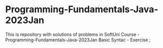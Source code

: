 # Programming-Fundamentals-Java-2023Jan
This is repository with solutions of problems in SoftUni Course - Programming-Fundamentals-Java-2023Jan
Basic Syntac - Exercise ; 